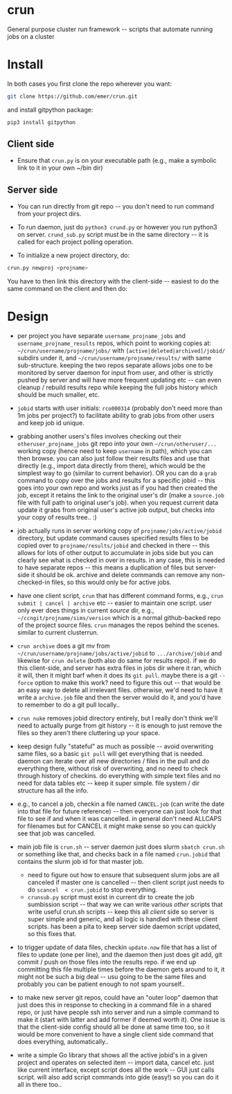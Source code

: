 # crun

General purpose cluster run framework -- scripts that automate running jobs on a cluster

# Install

In both cases you first clone the repo wherever you want:

```bash
git clone https://github.com/emer/crun.git
```

and install gitpython package:

```bash
pip3 install gitpython
```

## Client side

* Ensure that `crun.py` is on your executable path (e.g., make a symbolic link to it in your own ~/bin dir)


## Server side

* You can run directly from git repo -- you don't need to run command from your project dirs.

* To run daemon, just do `python3 crund.py` or however you run python3 on server.  `crund_sub.py` script must be in the same directory -- it is called for each project polling operation.

* To initialize a new project directory, do:

```bash
crun.py newproj <projname>
```

You have to then link this directory with the client-side -- easiest to do the same command on the client and then do:

# Design

* per project you have separate `username_projname_jobs` and `username_projname_results` repos, which point to working copies at: `~/crun/username/projname/jobs/` with `[active|deleted|archived]/jobid/` subdirs under it, and `~/crun/username/projname/results/` with same sub-structure.  keeping the two repos separate allows jobs one to be monitored by server daemon for input from user, and other is strictly pushed by server and will have more frequent updating etc -- can even cleanup / rebuild results repo while keeping the full jobs history which should be much smaller, etc.

* `jobid` starts with user initials: `rco000314` (probably don't need more than 1m jobs per project?) to facilitate ability to grab jobs from other users and keep job id unique.

* grabbing another users's files involves checking out their `otheruser_projname_jobs` git repo into your own `~/crun/otheruser/...` working copy (hence need to keep `username` in path), which you can then browse.  you can also just follow their results files and use that directly (e.g., import data directly from there), which would be the simplest way to go (similar to current behavior).  OR you can do a `grab` command to copy over the jobs and results for a specific jobid -- this goes into your own repo and works just as if you had then created the job, except it retains the link to the original user's dir (make a `source.job` file with full path to original user's job).  when you request current data update it grabs from original user's active job output, but checks into your copy of results tree.. :)

* job actually runs in server working copy of `projname/jobs/active/jobid` directory, but update command causes specified results files to be copied over to `projname/results/jobid` and checked in there -- this allows for lots of other output to accumulate in jobs side but you can clearly see what is checked in over in results. in any case, this is needed to have separate repos -- this means a duplication of files but server-side it should be ok.  archive and delete commands can remove any non-checked-in files, so this would only be for active jobs.

* have one client script, `crun` that has different command forms, e.g., `crun submit | cancel | archive` etc -- easier to maintain one script.  user only ever does things in current *source* dir, e.g., `~/ccngit/projname/sims/version` which is a normal github-backed repo of the project source files. `crun` manages the repos behind the scenes.  similar to current clusterrun.

* `crun archive` does a git mv from `~/crun/username/projname/jobs/active/jobid` to `.../archive/jobid` and likewise for `crun delete` (both also do same for results repo).  if we do this client-side, and server has extra files in jobs dir where it ran, which it will, then it might barf when it does its `git pull`.  maybe there is a git `--force` option to make this work?  need to figure this out -- that would be an easy way to delete all irrelevant files.  otherwise, we'd need to have it write a `archive.job` file and then the server would do it, and you'd have to remember to do a git pull locally..

* `crun nuke` removes jobid directory entirely, but I really don't think we'll need to actually purge from git history -- it is enough to just remove the files so they aren't there cluttering up your space.

* keep design fully "stateful" as much as possible -- avoid overwriting same files, so a basic `git pull` will get everything that is needed.  daemon can iterate over all new directories / files in the pull and do everything there, without risk of overwriting, and no need to check through history of checkins.  do everything with simple text files and no need for data tables etc -- keep it super simple.  file system / dir structure has all the info.

* e.g., to cancel a job, checkin a file named `CANCEL.job` (can write the date into that file for future reference) -- then everyone can just look for that file to see if and when it was cancelled.  in general don't need ALLCAPS for filenames but for CANCEL it might make sense so you can quickly see that job was cancelled.

* main job file is `crun.sh` -- server daemon just does slurm `sbatch crun.sh` or something like that, and checks back in a file named `crun.jobid` that contains the slurm job id for that master job.
    + need to figure out how to ensure that subsequent slurm jobs are all canceled if master one is cancelled -- then client script just needs to do `scancel  < crun.jobid` to stop everything.
    + `crunsub.py` script must exist in current dir to create the job sumbission script -- that way we can write various *other* scripts that write useful crun.sh scripts -- keep this all *client* side so server is super simple and generic, and all logic is handled with these client scripts.  has been a pita to keep server side daemon script updated, so this fixes that.

* to trigger update of data files, checkin `update.now` file that has a list of files to update (one per line), and the daemon then just does git add, git commit / push on those files into the results repo.  if we end up committing this file multiple times before the daemon gets around to it, it might not be such a big deal -- usu going to be the same files and probably you can be patient enough to not spam yourself..

* to make new server git repos, could have an "outer loop" daemon that just does this in response to checking in a command file in a shared repo, or just have people ssh into server and run a simple command to make it (start with latter and add former if deemed worth it).  One issue is that the client-side config should all be done at same time too, so it would be more convenient to have a single client side command that does everything, automatically..

* write a simple Go library that shows all the active jobid's in a given project and operates on selected item -- import data, cancel etc.  just like current interface, except script does all the work -- GUI just calls script.  will also add script commands into gide (easy!) so you can do it all in there too..

